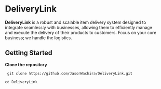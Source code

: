 # DeliveryLink
**DeliveryLink** is a robust and scalable item delivery system designed to integrate seamlessly with businesses, allowing them to efficiently manage and execute the delivery of their products to customers. Focus on your core business; we handle the logistics.

## Getting Started

**Clone the repository**

``` git clone https://github.com/JasonWachira/DeliveryLink.git```

```cd DeliveryLink```